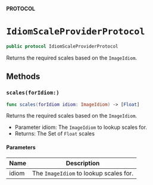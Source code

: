 **PROTOCOL**

# `IdiomScaleProviderProtocol`

```swift
public protocol IdiomScaleProviderProtocol
```

Returns the required scales based on the `ImageIdiom`.

## Methods
### `scales(forIdiom:)`

```swift
func scales(forIdiom idiom: ImageIdiom) -> [Float]
```

Returns the required scales based on the `ImageIdiom`.
- Parameter idiom: The `ImageIdiom` to lookup scales for.
- Returns: The Set of `Float` scales

#### Parameters

| Name | Description |
| ---- | ----------- |
| idiom | The `ImageIdiom` to lookup scales for. |